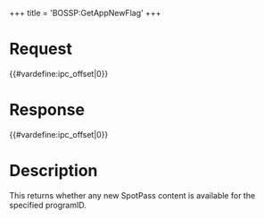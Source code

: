 +++
title = 'BOSSP:GetAppNewFlag'
+++

# Request

{{#vardefine:ipc_offset\|0}}

# Response

{{#vardefine:ipc_offset\|0}}

# Description

This returns whether any new SpotPass content is available for the
specified programID.
